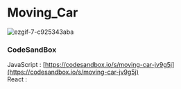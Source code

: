 # Moving_Car

![ezgif-7-c925343aba](https://github.com/MontaKr/CSS_Practice/assets/115155803/bdcdef54-54b8-495a-86e6-db6cdc49d883)

### CodeSandBox
JavaScript : [https://codesandbox.io/s/moving-car-jv9g5j](https://codesandbox.io/s/moving-car-jv9g5j) \
React : []()
